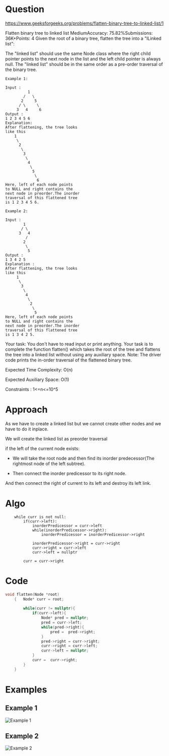 # Question
https://www.geeksforgeeks.org/problems/flatten-binary-tree-to-linked-list/1

Flatten binary tree to linked list
MediumAccuracy: 75.82%Submissions: 36K+Points: 4
Given the root of a binary tree, flatten the tree into a "lLinked list":

The "linked list" should use the same Node class where the right child pointer points to the next node in the list and the left child pointer is always null.
The "linked list" should be in the same order as a pre-order traversal of the binary tree.
```
Example 1:

Input : 
          1
        /   \
       2     5
      / \     \
     3   4     6
Output :
1 2 3 4 5 6 
Explanation: 
After flattening, the tree looks 
like this
    1
     \
      2
       \
        3
         \
          4
           \
            5
             \
              6 
Here, left of each node points 
to NULL and right contains the 
next node in preorder.The inorder 
traversal of this flattened tree 
is 1 2 3 4 5 6.
```
```
Example 2:

Input :
        1
       / \
      3   4
         /
        2
         \
          5 
Output : 
1 3 4 2 5  
Explanation : 
After flattening, the tree looks 
like this 
     1
      \
       3
        \
         4
          \
           2
            \ 
             5 
Here, left of each node points 
to NULL and right contains the 
next node in preorder.The inorder 
traversal of this flattened tree 
is 1 3 4 2 5.
```
Your task:
You don't have to read input or print anything. Your task is to complete the function flatten() which takes the root of the tree and flattens the tree into a linked list without using any auxiliary space.
Note: The driver code prints the in-order traversal of the flattened binary tree.
 
Expected Time Complexity: O(n)

Expected Auxiliary Space: O(1)
 
Constraints :
1<=n<=10^5

# Approach
As we have to create a linked list but we cannot create other nodes and we have to do it inplace.

We will create the linked list as preorder traversal

if the left of the current node exists:

- We will take the root node and then find its inorder predecessor(The rightmost node of the left subtree).

- Then connect the inorder predicessor to its right node.

And then connect the right of current to its left and destroy its left link.

# Algo
```
    while curr is not null:
        if(curr->left):
            inorderPredicessor = curr->left
            while(inorderPredicessor->right):
                inorderPredicessor = inorderPredicessor->right

            inorderPredicessor->right = curr->right
            curr->right = curr->left
            curr->left = nullptr
        
        curr = curr->right
```

# Code
```cpp
void flatten(Node *root)
    {   Node* curr = root;
    
        while(curr != nullptr){
            if(curr->left){
                Node* pred = nullptr;
                pred = curr->left;
                while(pred->right){
                    pred =  pred->right;
                }
                pred->right = curr->right;
                curr->right = curr->left;
                curr->left = nullptr;
            }
            curr =  curr->right;
        }
    }
```

# Examples
## Example 1
![Example 1](./eg1.jpg)

## Example 2
![Example 2](./eg2.jpg)